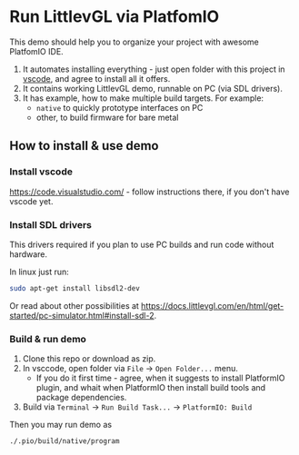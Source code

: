 # Run LittlevGL via PlatfomIO

This demo should help you to organize your project with awesome PlatfomIO IDE.

1. It automates installing everything - just open folder with this project in
   [vscode](https://code.visualstudio.com/), and agree to install all it offers.
2. It contains working LittlevGL demo, runnable on PC (via SDL drivers).
3. It has example, how to make multiple build targets. For example:
   - `native` to quickly prototype interfaces on PC
   - other, to build firmware for bare metal

## How to install & use demo

### Install vscode

https://code.visualstudio.com/ - follow instructions there, if you don't have
vscode yet.


### Install SDL drivers

This drivers required if you plan to use PC builds and run code without
hardware.

In linux just run:

```sh
sudo apt-get install libsdl2-dev
```

Or read about other possibilities at https://docs.littlevgl.com/en/html/get-started/pc-simulator.html#install-sdl-2.


### Build & run demo

1. Clone this repo or download as zip.
2. In vsccode, open folder via `File` -> `Open Folder...` menu.
   - If you do it first time - agree, when it suggests to install PlatformIO
     plugin, and whait when PlatformIO then install build tools and package
     dependencies.
3. Build via `Terminal` -> `Run Build Task...` -> `PlatformIO: Build`

Then you may run demo as

```sh
./.pio/build/native/program
```

